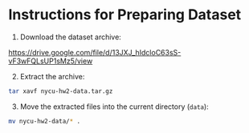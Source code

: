 # Instructions for Preparing Dataset

1. Download the dataset archive:

https://drive.google.com/file/d/13JXJ_hIdcloC63sS-vF3wFQLsUP1sMz5/view

2. Extract the archive:

```bash
tar xavf nycu-hw2-data.tar.gz
```

3. Move the extracted files into the current directory (`data`):

```bash
mv nycu-hw2-data/* .
```
